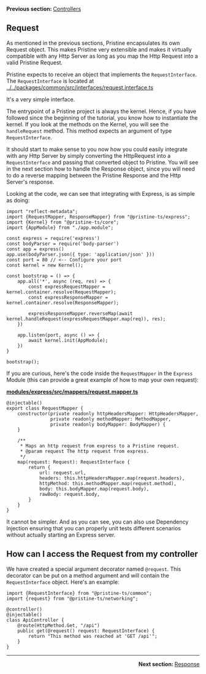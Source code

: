 <p>
   <strong>Previous section: </strong> <a href="01.controllers.md">Controllers</a>
</p>


Request
-------

As mentioned in the previous sections, Pristine encapsulates its own Request object. This makes Pristine very extensible and makes it virtually compatible
with any Http Server as long as you map the Http Request into a valid Pristine Request.

Pristine expects to receive an object that implements the `RequestInterface`. The `RequestInterface` is located at
[../../packages/common/src/interfaces/request.interface.ts](../../packages/common/src/interfaces/request.interface.ts)

It's a very simple interface.

The entrypoint of a Pristine project is always the kernel. Hence, if you have followed since the beginning of the tutorial, you know how to instantiate the kernel. 
If you look at the methods on the Kernel, you will see the `handleRequest` method. This method expects an argument of type `RequestInterface`.

It should start to make sense to you now how you could easily integrate with any Http Server by simply converting the HttpRequest into a `RequestInterface` and passing that converted object to Pristine.
You will see in the next section how to handle the Response object, since you will need to do a reverse mapping between the Pristine Response and the Http Server's response.

Looking at the code, we can see that integrating with Express, is as simple as doing:

```
import "reflect-metadata";
import {RequestMapper, ResponseMapper} from "@pristine-ts/express";
import {Kernel} from "@pristine-ts/core";
import {AppModule} from "./app.module";

const express = require('express')
const bodyParser = require('body-parser')
const app = express()
app.use(bodyParser.json({ type: 'application/json' }))
const port = 80 // <-- Configure your port
const kernel = new Kernel();

const bootstrap = () => {
    app.all('*', async (req, res) => {
        const expressRequestMapper = kernel.container.resolve(RequestMapper);
        const expressResponseMapper = kernel.container.resolve(ResponseMapper);

        expressResponseMapper.reverseMap(await kernel.handleRequest(expressRequestMapper.map(req)), res);
    })

    app.listen(port, async () => {
        await kernel.init(AppModule);
    })
}

bootstrap();
```

If you are curious, here's the code inside the `RequestMapper` in the `Express` Module (this can provide a great example of how to map your own request):

**[modules/express/src/mappers/request.mapper.ts](modules/express/src/mappers/request.mapper.ts)**

```
@injectable()
export class RequestMapper {
    constructor(private readonly httpHeadersMapper: HttpHeadersMapper,
                private readonly methodMapper: MethodMapper,
                private readonly bodyMapper: BodyMapper) {
    }

    /**
     * Maps an http request from express to a Pristine request.
     * @param request The http request from express.
     */
    map(request: Request): RequestInterface {
        return {
            url: request.url,
            headers: this.httpHeadersMapper.map(request.headers),
            httpMethod: this.methodMapper.map(request.method),
            body: this.bodyMapper.map(request.body),
            rawBody: request.body,
        }
    }
}
```


It cannot be simpler. And as you can see, you can also use Dependency Injection ensuring that you can properly unit tests different scenarios without actually starting an Express server.

## How can I access the Request from my controller
We have created a special argument decorator named `@request`. This decorator can be put on a method argument and will contain the `RequestInterface` object. Here's an example:

```
import {RequestInterface} from "@pristine-ts/common";
import {request} from "@pristine-ts/networking";

@controller()
@injectable()
class ApiController {
    @route(HttpMethod.Get, "/api")  
    public get(@request() request: RequestInterface) {
        return "This method was reached at 'GET /api'";
    }
}
```


---

<p align="right">
    <strong>Next section: </strong> <a href="docs/getting-started/02-controllers/03.response.md">Response</a>
</p>


